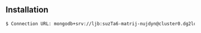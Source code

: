 
## Installation

```bash
$ Connection URL: mongodb+srv://ljb:suzTa6-matrij-nujdyn@cluster0.dg2lq.mongodb.net/pidata?retryWrites=true&w=majority
```
